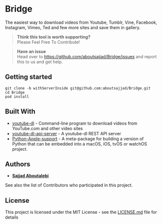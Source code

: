 # Bridge
The easiest way to download videos from Youtube, Tumblr, Vine, Facebook, Instagram, Vimeo, Ted and few more sites and save them in gallery.

> **Think this tool is worth supporting?**  
Please Feel Free To Contribute! 

> **Have an issue**  
Head over to https://github.com/aboutsajjad/Bridge/issues and report this to us and get help.

## Getting started

```shell
git clone -b withServerInside git@github.com:aboutsajjad/Bridge.git
cd Bridge
pod install
```

## Built With

* [youtube-dl](https://github.com/rg3/youtube-dl/) - Command-line program to download videos from YouTube.com and other video sites
* [youtube-dl-api-server](https://github.com/jaimeMF/youtube-dl-api-server) - A youtube-dl REST API server
* [Python-Apple-support](https://github.com/pybee/Python-Apple-support) - A meta-package for building a version of Python that can be embedded into a macOS, iOS, tvOS or watchOS project.

## Authors

* **[Sajjad Aboutalebi](https://github.com/aboutsajjad)**

See also the list of Contributors who participated in this project.

## License

This project is licensed under the MIT License - see the [LICENSE.md](https://github.com/aboutsajjad/Bridge/blob/master/LICENSE) file for details
